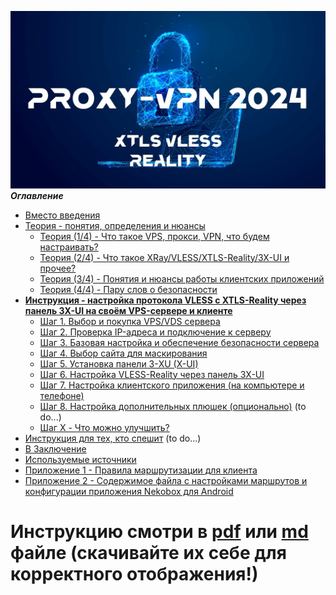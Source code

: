 ![](resources/maxresdefault.jpg)
***Оглавление***
- [Вместо введения](Инструкция%20по%20настройке%20своего%20Xray-сервера%20(VLESS%20XTLS-Reality+3X-UI%20на%20VPS)%20в%202024-2025г%20v1.0.md#Вместо%20введения)
- [Теория - понятия, определения и нюансы](Инструкция%20по%20настройке%20своего%20Xray-сервера%20(VLESS%20XTLS-Reality+3X-UI%20на%20VPS)%20в%202024-2025г%20v1.0.md#Теория%20-%20понятия,%20определения%20и%20нюансы)
	- [Теория (1/4) - Что такое VPS, прокси, VPN, что будем настраивать?](Инструкция%20по%20настройке%20своего%20Xray-сервера%20(VLESS%20XTLS-Reality+3X-UI%20на%20VPS)%20в%202024-2025г%20v1.0.md#%D0%A2%D0%B5%D0%BE%D1%80%D0%B8%D1%8F%20(1/4)%20-%20%D0%A7%D1%82%D0%BE%20%D1%82%D0%B0%D0%BA%D0%BE%D0%B5%20VPS,%20%D0%BF%D1%80%D0%BE%D0%BA%D1%81%D0%B8,%20VPN,%20%D1%87%D1%82%D0%BE%20%D0%B1%D1%83%D0%B4%D0%B5%D0%BC%20%D0%BD%D0%B0%D1%81%D1%82%D1%80%D0%B0%D0%B8%D0%B2%D0%B0%D1%82%D1%8C?)
	- [Теория (2/4) - Что такое XRay/VLESS/XTLS-Reality/3X-UI и прочее?](Инструкция%20по%20настройке%20своего%20Xray-сервера%20(VLESS%20XTLS-Reality+3X-UI%20на%20VPS)%20в%202024-2025г%20v1.0.md#%D0%A2%D0%B5%D0%BE%D1%80%D0%B8%D1%8F%20(2/4)%20-%20%D0%A7%D1%82%D0%BE%20%D1%82%D0%B0%D0%BA%D0%BE%D0%B5%20XRay/VLESS/XTLS-Reality/3X-UI%20%D0%B8%20%D0%BF%D1%80%D0%BE%D1%87%D0%B5%D0%B5?)
	- [Теория (3/4) - Понятия и нюансы работы клиентских приложений](Инструкция%20по%20настройке%20своего%20Xray-сервера%20(VLESS%20XTLS-Reality+3X-UI%20на%20VPS)%20в%202024-2025г%20v1.0.md#%D0%A2%D0%B5%D0%BE%D1%80%D0%B8%D1%8F%20(3/4)%20-%20%D0%9F%D0%BE%D0%BD%D1%8F%D1%82%D0%B8%D1%8F%20%D0%B8%20%D0%BD%D1%8E%D0%B0%D0%BD%D1%81%D1%8B%20%D1%80%D0%B0%D0%B1%D0%BE%D1%82%D1%8B%20%D0%BA%D0%BB%D0%B8%D0%B5%D0%BD%D1%82%D1%81%D0%BA%D0%B8%D1%85%20%D0%BF%D1%80%D0%B8%D0%BB%D0%BE%D0%B6%D0%B5%D0%BD%D0%B8%D0%B9)
	- [Теория (4/4) - Пару слов о безопасности](Инструкция%20по%20настройке%20своего%20Xray-сервера%20(VLESS%20XTLS-Reality+3X-UI%20на%20VPS)%20в%202024-2025г%20v1.0.md#%D0%A2%D0%B5%D0%BE%D1%80%D0%B8%D1%8F%20(4/4)%20-%20%D0%9F%D0%B0%D1%80%D1%83%20%D1%81%D0%BB%D0%BE%D0%B2%20%D0%BE%20%D0%B1%D0%B5%D0%B7%D0%BE%D0%BF%D0%B0%D1%81%D0%BD%D0%BE%D1%81%D1%82%D0%B8)
- [**Инструкция - настройка протокола VLESS с XTLS-Reality через панель 3X-UI на своём VPS-сервере и клиенте**](Инструкция%20по%20настройке%20своего%20Xray-сервера%20(VLESS%20XTLS-Reality+3X-UI%20на%20VPS)%20в%202024-2025г%20v1.0.md#**Инструкция%20-%20настройка%20протокола%20VLESS%20с%20XTLS-Reality%20через%20панель%203X-UI%20на%20своём%20VPS-сервере%20и%20клиенте**)
	- [Шаг 1. Выбор и покупка VPS/VDS сервера](Инструкция%20по%20настройке%20своего%20Xray-сервера%20(VLESS%20XTLS-Reality+3X-UI%20на%20VPS)%20в%202024-2025г%20v1.0.md#%D0%A8%D0%B0%D0%B3%201.%20%D0%92%D1%8B%D0%B1%D0%BE%D1%80%20%D0%B8%20%D0%BF%D0%BE%D0%BA%D1%83%D0%BF%D0%BA%D0%B0%20VPS/VDS%20%D1%81%D0%B5%D1%80%D0%B2%D0%B5%D1%80%D0%B0)
	- [Шаг 2. Проверка IP-адреса и подключение к серверу](Инструкция%20по%20настройке%20своего%20Xray-сервера%20(VLESS%20XTLS-Reality+3X-UI%20на%20VPS)%20в%202024-2025г%20v1.0.md#%D0%A8%D0%B0%D0%B3%202.%20%D0%9F%D1%80%D0%BE%D0%B2%D0%B5%D1%80%D0%BA%D0%B0%20IP-%D0%B0%D0%B4%D1%80%D0%B5%D1%81%D0%B0%20%D0%B8%20%D0%BF%D0%BE%D0%B4%D0%BA%D0%BB%D1%8E%D1%87%D0%B5%D0%BD%D0%B8%D0%B5%20%D0%BA%20%D1%81%D0%B5%D1%80%D0%B2%D0%B5%D1%80%D1%83)
	- [Шаг 3. Базовая настройка и обеспечение безопасности сервера](Инструкция%20по%20настройке%20своего%20Xray-сервера%20(VLESS%20XTLS-Reality+3X-UI%20на%20VPS)%20в%202024-2025г%20v1.0.md#%D0%A8%D0%B0%D0%B3%203.%20%D0%91%D0%B0%D0%B7%D0%BE%D0%B2%D0%B0%D1%8F%20%D0%BD%D0%B0%D1%81%D1%82%D1%80%D0%BE%D0%B9%D0%BA%D0%B0%20%D0%B8%20%D0%BE%D0%B1%D0%B5%D1%81%D0%BF%D0%B5%D1%87%D0%B5%D0%BD%D0%B8%D0%B5%20%D0%B1%D0%B5%D0%B7%D0%BE%D0%BF%D0%B0%D1%81%D0%BD%D0%BE%D1%81%D1%82%D0%B8%20%D1%81%D0%B5%D1%80%D0%B2%D0%B5%D1%80%D0%B0)
	- [Шаг 4. Выбор сайта для маскирования](Инструкция%20по%20настройке%20своего%20Xray-сервера%20(VLESS%20XTLS-Reality+3X-UI%20на%20VPS)%20в%202024-2025г%20v1.0.md#%D0%A8%D0%B0%D0%B3%204.%20%D0%92%D1%8B%D0%B1%D0%BE%D1%80%20%D1%81%D0%B0%D0%B9%D1%82%D0%B0%20%D0%B4%D0%BB%D1%8F%20%D0%BC%D0%B0%D1%81%D0%BA%D0%B8%D1%80%D0%BE%D0%B2%D0%B0%D0%BD%D0%B8%D1%8F)
	- [Шаг 5. Установка панели 3-XU (X-UI)](Инструкция%20по%20настройке%20своего%20Xray-сервера%20(VLESS%20XTLS-Reality+3X-UI%20на%20VPS)%20в%202024-2025г%20v1.0.md#%D0%A8%D0%B0%D0%B3%205.%20%D0%A3%D1%81%D1%82%D0%B0%D0%BD%D0%BE%D0%B2%D0%BA%D0%B0%20%D0%BF%D0%B0%D0%BD%D0%B5%D0%BB%D0%B8%203-XU%20(X-UI))
	- [Шаг 6. Настройка VLESS-Reality через панель 3X-UI](Инструкция%20по%20настройке%20своего%20Xray-сервера%20(VLESS%20XTLS-Reality+3X-UI%20на%20VPS)%20в%202024-2025г%20v1.0.md#%D0%A8%D0%B0%D0%B3%206.%20%D0%9D%D0%B0%D1%81%D1%82%D1%80%D0%BE%D0%B9%D0%BA%D0%B0%20VLESS-Reality%20%D1%87%D0%B5%D1%80%D0%B5%D0%B7%20%D0%BF%D0%B0%D0%BD%D0%B5%D0%BB%D1%8C%203X-UI)
	- [Шаг 7. Настройка клиентского приложения (на компьютере и телефоне)](Инструкция%20по%20настройке%20своего%20Xray-сервера%20(VLESS%20XTLS-Reality+3X-UI%20на%20VPS)%20в%202024-2025г%20v1.0.md#Шаг%207.%20Настройка%20клиентского%20приложения%20(на%20компьютере%20и%20телефоне))
	- [Шаг 8. Настройка дополнительных плюшек (опционально)](Инструкция%20по%20настройке%20своего%20Xray-сервера%20(VLESS%20XTLS-Reality+3X-UI%20на%20VPS)%20в%202024-2025г%20v1.0.md#Шаг%208.%20Настройка%20дополнительных%20плюшек%20(опционально)) (to do...)
	- [Шаг X - Что можно улучшить?](Инструкция%20по%20настройке%20своего%20Xray-сервера%20(VLESS%20XTLS-Reality+3X-UI%20на%20VPS)%20в%202024-2025г%20v1.0.md#%D0%A8%D0%B0%D0%B3%20X%20-%20%D0%A7%D1%82%D0%BE%20%D0%BC%D0%BE%D0%B6%D0%BD%D0%BE%20%D1%83%D0%BB%D1%83%D1%87%D1%88%D0%B8%D1%82%D1%8C?)
- [Инструкция для тех, кто спешит](Инструкция%20по%20настройке%20своего%20Xray-сервера%20(VLESS%20XTLS-Reality+3X-UI%20на%20VPS)%20в%202024-2025г%20v1.0.md#Инструкция%20для%20тех,%20кто%20спешит) (to do...)
- [В Заключение](Инструкция%20по%20настройке%20своего%20Xray-сервера%20(VLESS%20XTLS-Reality+3X-UI%20на%20VPS)%20в%202024-2025г%20v1.0.md#В%20Заключение)
- [Используемые источники](Инструкция%20по%20настройке%20своего%20Xray-сервера%20(VLESS%20XTLS-Reality+3X-UI%20на%20VPS)%20в%202024-2025г%20v1.0.md#Используемые%20источники)
- [Приложение 1 - Правила маршрутизации для клиента](Инструкция%20по%20настройке%20своего%20Xray-сервера%20(VLESS%20XTLS-Reality+3X-UI%20на%20VPS)%20в%202024-2025г%20v1.0.md#Приложение%201%20-%20Правила%20маршрутизации%20для%20клиента)
- [Приложение 2 - Содержимое файла с настройками маршрутов и конфигурации приложения Nekobox для Android](Инструкция%20по%20настройке%20своего%20Xray-сервера%20(VLESS%20XTLS-Reality+3X-UI%20на%20VPS)%20в%202024-2025г%20v1.0.md#Приложение%202%20-%20Содержимое%20файла%20с%20настройками%20маршрутов%20и%20конфигурации%20приложения%20Nekobox%20для%20Android)

# Инструкцию смотри в [pdf](https://github.com/EmptyLibra/Configure-Xray-with-VLESS-Reality-on-VPS-server/blob/master/%D0%98%D0%BD%D1%81%D1%82%D1%80%D1%83%D0%BA%D1%86%D0%B8%D1%8F%20%D0%BF%D0%BE%20%D0%BD%D0%B0%D1%81%D1%82%D1%80%D0%BE%D0%B9%D0%BA%D0%B5%20%D1%81%D0%B2%D0%BE%D0%B5%D0%B3%D0%BE%20Xray-%D1%81%D0%B5%D1%80%D0%B2%D0%B5%D1%80%D0%B0%20(VLESS%20XTLS-Reality%2B3X-UI%20%D0%BD%D0%B0%20VPS)%20%D0%B2%202024-2025%D0%B3%20v1.0.pdf) или [md](https://github.com/EmptyLibra/Configure-Xray-with-VLESS-Reality-on-VPS-server/blob/master/%D0%98%D0%BD%D1%81%D1%82%D1%80%D1%83%D0%BA%D1%86%D0%B8%D1%8F%20%D0%BF%D0%BE%20%D0%BD%D0%B0%D1%81%D1%82%D1%80%D0%BE%D0%B9%D0%BA%D0%B5%20%D1%81%D0%B2%D0%BE%D0%B5%D0%B3%D0%BE%20Xray-%D1%81%D0%B5%D1%80%D0%B2%D0%B5%D1%80%D0%B0%20(VLESS%20XTLS-Reality%2B3X-UI%20%D0%BD%D0%B0%20VPS)%20%D0%B2%202024-2025%D0%B3%20v1.0.md) файле (скачивайте их себе для корректного отображения!)
